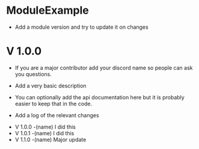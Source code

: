 # ModuleExample

- Add a module version and try to update it on changes
# V 1.0.0


- If you are a major contributor add your discord name so people can ask you questions.


- Add a very basic description


- You can optionally add the api documentation here but it is probably easier to keep that in the code.


- Add a log of the relevant changes

* V 1.0.0 -(name) I did this
* V 1.0.1 -(name) I did this
* V 1.1.0 -(name) Major update
